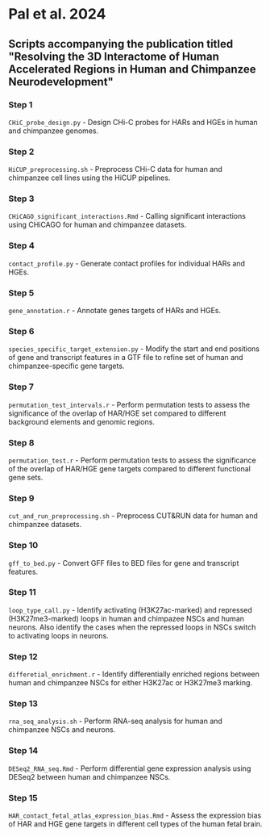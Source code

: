 # Pal et al. 2024 

## Scripts accompanying the publication titled "Resolving the 3D Interactome of Human Accelerated Regions in Human and Chimpanzee Neurodevelopment"

### Step 1
`CHiC_probe_design.py` - Design CHi-C probes for HARs and HGEs in human and chimpanzee genomes.

### Step 2
`HiCUP_preprocessing.sh` - Preprocess CHi-C data for human and chimpanzee cell lines using the HiCUP pipelines.

### Step 3
`CHiCAGO_significant_interactions.Rmd` - Calling significant interactions using CHiCAGO for human and chimpanzee datasets.

### Step 4
`contact_profile.py` - Generate contact profiles for individual HARs and HGEs.

### Step 5
`gene_annotation.r` - Annotate genes targets of HARs and HGEs.

### Step 6
`species_specific_target_extension.py` - Modify the start and end positions of gene and transcript features in a GTF file to refine set of human and chimpanzee-specific gene targets.

### Step 7
`permutation_test_intervals.r` - Perform permutation tests to assess the significance of the overlap of HAR/HGE set compared to different background elements and genomic regions.

### Step 8
`permutation_test.r` - Perform permutation tests to assess the significance of the overlap of HAR/HGE gene targets compared to different functional gene sets.

### Step 9
`cut_and_run_preprocessing.sh` - Preprocess CUT&RUN data for human and chimpanzee datasets.

### Step 10
`gff_to_bed.py` - Convert GFF files to BED files for gene and transcript features.

### Step 11
`loop_type_call.py` - Identify activating (H3K27ac-marked) and repressed (H3K27me3-marked) loops in human and chimpazee NSCs and human neurons. Also identify the cases when the repressed loops in NSCs switch to activating loops in neurons.

### Step 12
`differetial_enrichment.r` - Identify differentially enriched regions between human and chimpanzee NSCs for either H3K27ac or H3K27me3 marking.

### Step 13
`rna_seq_analysis.sh` - Perform RNA-seq analysis for human and chimpanzee NSCs and neurons.

### Step 14
`DESeq2_RNA_seq.Rmd` - Perform differential gene expression analysis using DESeq2 between human and chimpanzee NSCs.

### Step 15
`HAR_contact_fetal_atlas_expression_bias.Rmd` - Assess the expression bias of HAR and HGE gene targets in different cell types of the human fetal brain.